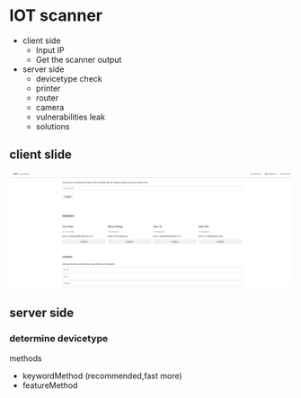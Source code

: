 # IOT scanner

* client side
  * Input IP
  * Get the scanner output 
* server side
  * devicetype check
   * printer
   * router
   * camera
  * vulnerabilities leak 
  * solutions

## client slide
![image](https://github.com/IotScanner2021/IotScanner2021/blob/master/image/home.PNG)
## server side
### determine devicetype
methods
* keywordMethod (recommended,fast more)
* featureMethod


